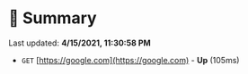 # 📖 Summary
Last updated: **4/15/2021, 11:30:58 PM**

- `GET` [https://google.com](https://google.com) - **Up** (105ms)
